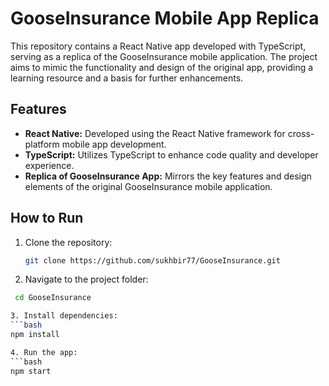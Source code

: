 # GooseInsurance Mobile App Replica

This repository contains a React Native app developed with TypeScript, serving as a replica of the GooseInsurance mobile application. The project aims to mimic the functionality and design of the original app, providing a learning resource and a basis for further enhancements.

## Features

- **React Native:** Developed using the React Native framework for cross-platform mobile app development.
- **TypeScript:** Utilizes TypeScript to enhance code quality and developer experience.
- **Replica of GooseInsurance App:** Mirrors the key features and design elements of the original GooseInsurance mobile application.
  
## How to Run

1. Clone the repository:

   ```bash
   git clone https://github.com/sukhbir77/GooseInsurance.git

2. Navigate to the project folder:
  ```bash
   cd GooseInsurance

3. Install dependencies:
  ```bash
  npm install

4. Run the app:
  ```bash
  npm start
